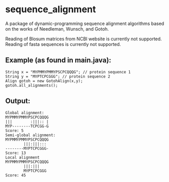 # sequence_alignment
A package of dynamic-programming sequence alignment algorithms based on the works of Needleman, Wunsch, and Gotoh.

Reading of Blosum matrices from NCBI website is currently not supported.
Reading of fasta sequences is currently not supported.

## Example (as found in main.java):
```
String x = "MYPMMYPMMYPSCPCQQQG"; // protein sequence 1
String y = "MYPTCPCGGG"; // protein sequence 2
Align gotoh = new GotohAlign(x,y);
gotoh.all_alignments();
```

## Output:
```
Global alignment:
MYPMMYPMMYPSCPCQQQG
|||        :|||:: |
MYP--------TCPCGG-G
Score: 5
Semi-global alignment:
MYPMMYPMMYPSCPCQQQG
        |||:|||::: 
--------MYPTCPCGGG-
Score: 13
Local alignment
MYPMMYPMMYPSCPCQQQG
        |||:|||
        MYPTCPCGGG        
Score: 45
````
